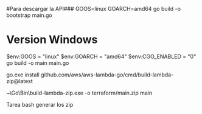 

#Para descargar la API###
 GOOS=linux GOARCH=amd64 go build -o bootstrap main.go 

 # Version Windows
 $env:GOOS = "linux"
 $env:GOARCH = "amd64"
 $env:CGO_ENABLED = "0"
 go build -o main main.go
 
 go.exe install github.com/aws/aws-lambda-go/cmd/build-lambda-zip@latest

 ~\Go\Bin\build-lambda-zip.exe -o terraform/main.zip main 

 Tarea bash
 generar los zip
 